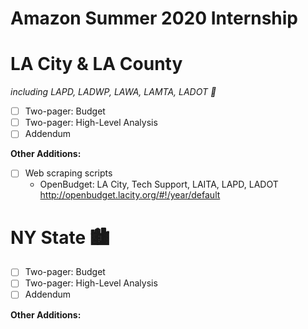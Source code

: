 # Amazon Summer 2020 Internship

# LA City & LA County
*including LAPD, LADWP, LAWA, LAMTA, LADOT 🌇*
* [ ] Two-pager: Budget  
* [ ] Two-pager: High-Level Analysis  
* [ ] Addendum  

**Other Additions:** 
* [ ] Web scraping scripts
  - OpenBudget: LA City, Tech Support, LAITA, LAPD, LADOT
    http://openbudget.lacity.org/#!/year/default

# NY State 🏙
* [ ] Two-pager: Budget  
* [ ] Two-pager: High-Level Analysis  
* [ ] Addendum  

**Other Additions:** 
